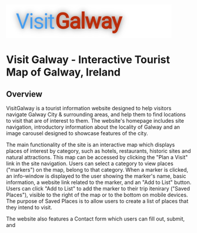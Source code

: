 ![Header Logo](readme-assets/header-logo.png)

# Visit Galway - Interactive Tourist Map of Galway, Ireland

## Overview

VisitGalway is a tourist information website designed to help visitors navigate Galway City & surrounding areas, and help them to find locations to visit that are of interest to them.
The website's homepage includes site navigation, introductory information about the locality of Galway and an image carousel designed to showcase features of the city.

The main functionality of the site is an interactive map which displays places of interest by category, such as hotels, restaurants, historic sites and natural attractions. This map can be accessed by clicking the "Plan a Visit" link in the site navigation.
Users can select a category to view places ("markers") on the map, belong to that category. When a marker is clicked, an info-window is displayed to the user showing the marker's name, basic information, a website link related to the marker, and an "Add to List" button. Users can click "Add to List" to add the marker to their trip itenirary ("Saved Places"), visible to the right of the map or to the bottom on mobile devices. The purpose of Saved Places is to allow users to create a list of places that they intend to visit.

The website also features a Contact form which users can fill out, submit, and